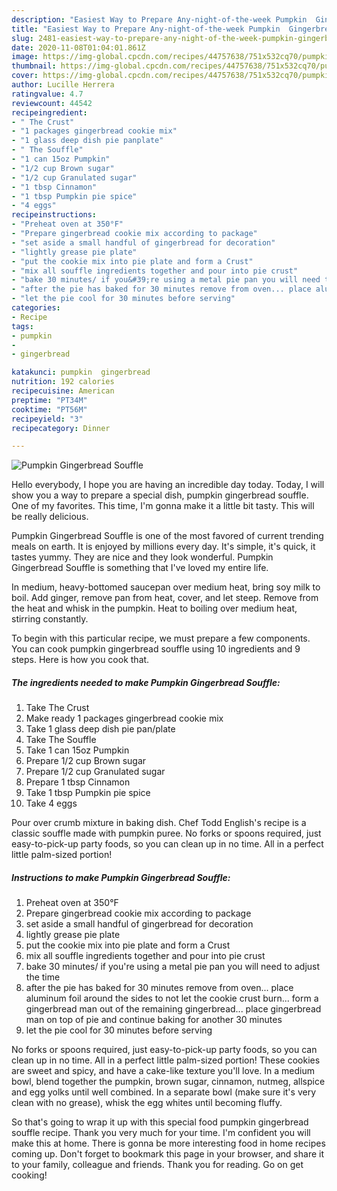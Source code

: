 ```yaml
---
description: "Easiest Way to Prepare Any-night-of-the-week Pumpkin  Gingerbread Souffle"
title: "Easiest Way to Prepare Any-night-of-the-week Pumpkin  Gingerbread Souffle"
slug: 2481-easiest-way-to-prepare-any-night-of-the-week-pumpkin-gingerbread-souffle
date: 2020-11-08T01:04:01.861Z
image: https://img-global.cpcdn.com/recipes/44757638/751x532cq70/pumpkin-gingerbread-souffle-recipe-main-photo.jpg
thumbnail: https://img-global.cpcdn.com/recipes/44757638/751x532cq70/pumpkin-gingerbread-souffle-recipe-main-photo.jpg
cover: https://img-global.cpcdn.com/recipes/44757638/751x532cq70/pumpkin-gingerbread-souffle-recipe-main-photo.jpg
author: Lucille Herrera
ratingvalue: 4.7
reviewcount: 44542
recipeingredient:
- " The Crust"
- "1 packages gingerbread cookie mix"
- "1 glass deep dish pie panplate"
- " The Souffle"
- "1 can 15oz Pumpkin"
- "1/2 cup Brown sugar"
- "1/2 cup Granulated sugar"
- "1 tbsp Cinnamon"
- "1 tbsp Pumpkin pie spice"
- "4 eggs"
recipeinstructions:
- "Preheat oven at 350°F"
- "Prepare gingerbread cookie mix according to package"
- "set aside a small handful of gingerbread for decoration"
- "lightly grease pie plate"
- "put the cookie mix into pie plate and form a Crust"
- "mix all souffle ingredients together and pour into pie crust"
- "bake 30 minutes/ if you&#39;re using a metal pie pan you will need to adjust the time"
- "after the pie has baked for 30 minutes remove from oven... place aluminum foil around the sides to not let the cookie crust burn... form a gingerbread man out of the remaining gingerbread... place gingerbread man on top of pie and continue baking for another 30 minutes"
- "let the pie cool for 30 minutes before serving"
categories:
- Recipe
tags:
- pumpkin
- 
- gingerbread

katakunci: pumpkin  gingerbread 
nutrition: 192 calories
recipecuisine: American
preptime: "PT34M"
cooktime: "PT56M"
recipeyield: "3"
recipecategory: Dinner

---
```



![Pumpkin  Gingerbread Souffle](https://img-global.cpcdn.com/recipes/44757638/751x532cq70/pumpkin-gingerbread-souffle-recipe-main-photo.jpg)

Hello everybody, I hope you are having an incredible day today. Today, I will show you a way to prepare a special dish, pumpkin  gingerbread souffle. One of my favorites. This time, I'm gonna make it a little bit tasty. This will be really delicious.

Pumpkin  Gingerbread Souffle is one of the most favored of current trending meals on earth. It is enjoyed by millions every day. It's simple, it's quick, it tastes yummy. They are nice and they look wonderful. Pumpkin  Gingerbread Souffle is something that I've loved my entire life.

In medium, heavy-bottomed saucepan over medium heat, bring soy milk to boil. Add ginger, remove pan from heat, cover, and let steep. Remove from the heat and whisk in the pumpkin. Heat to boiling over medium heat, stirring constantly.


To begin with this particular recipe, we must prepare a few components. You can cook pumpkin  gingerbread souffle using 10 ingredients and 9 steps. Here is how you cook that.

<!--inarticleads1-->

##### The ingredients needed to make Pumpkin  Gingerbread Souffle:

1. Take  The Crust
1. Make ready 1 packages gingerbread cookie mix
1. Take 1 glass deep dish pie pan/plate
1. Take  The Souffle
1. Take 1 can 15oz Pumpkin
1. Prepare 1/2 cup Brown sugar
1. Prepare 1/2 cup Granulated sugar
1. Prepare 1 tbsp Cinnamon
1. Take 1 tbsp Pumpkin pie spice
1. Take 4 eggs


Pour over crumb mixture in baking dish. Chef Todd English&#39;s recipe is a classic souffle made with pumpkin puree. No forks or spoons required, just easy-to-pick-up party foods, so you can clean up in no time. All in a perfect little palm-sized portion! 

<!--inarticleads2-->

##### Instructions to make Pumpkin  Gingerbread Souffle:

1. Preheat oven at 350°F
1. Prepare gingerbread cookie mix according to package
1. set aside a small handful of gingerbread for decoration
1. lightly grease pie plate
1. put the cookie mix into pie plate and form a Crust
1. mix all souffle ingredients together and pour into pie crust
1. bake 30 minutes/ if you&#39;re using a metal pie pan you will need to adjust the time
1. after the pie has baked for 30 minutes remove from oven... place aluminum foil around the sides to not let the cookie crust burn... form a gingerbread man out of the remaining gingerbread... place gingerbread man on top of pie and continue baking for another 30 minutes
1. let the pie cool for 30 minutes before serving


No forks or spoons required, just easy-to-pick-up party foods, so you can clean up in no time. All in a perfect little palm-sized portion! These cookies are sweet and spicy, and have a cake-like texture you&#39;ll love. In a medium bowl, blend together the pumpkin, brown sugar, cinnamon, nutmeg, allspice and egg yolks until well combined. In a separate bowl (make sure it&#39;s very clean with no grease), whisk the egg whites until becoming fluffy. 

So that's going to wrap it up with this special food pumpkin  gingerbread souffle recipe. Thank you very much for your time. I'm confident you will make this at home. There is gonna be more interesting food in home recipes coming up. Don't forget to bookmark this page in your browser, and share it to your family, colleague and friends. Thank you for reading. Go on get cooking!
